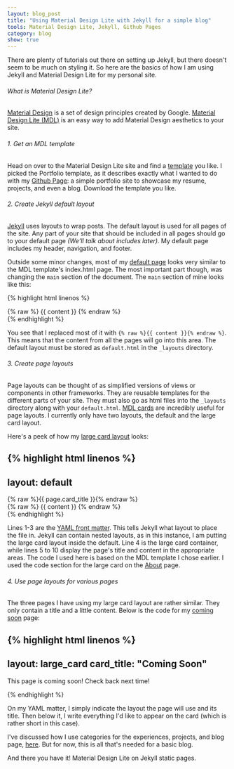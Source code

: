 ```yaml
---
layout: blog_post
title: "Using Material Design Lite with Jekyll for a simple blog"
tools: Material Design Lite, Jekyll, Github Pages
category: blog
show: true
---
```


<p>
There are plenty of tutorials out there on setting up Jekyll, but there doesn't seem to be much on styling it. 
So here are the basics of how I am using Jekyll and Material Design Lite for my personal site. 
</p>

<h6>What is Material Design Lite?</h6>
<a href="https://material.google.com/">Material Design</a> is a set of design principles created by Google. 
<a href="https://getmdl.io/index.html">Material Design Lite (MDL)</a> is an easy way to add Material Design aesthetics to your site. 

<h6>1. Get an MDL template</h6>
<p>
Head on over to the Material Design Lite site and find a <a href="https://getmdl.io/templates/index.html">template</a> you like. 
I picked the Portfolio template, as it describes exactly what I wanted to do with my 
<a href="https://pages.github.com/">Github Page</a>: a simple portfolio site to showcase my resume, projects, and even a blog. 
Download the template you like.
</p>

<h6>2. Create Jekyll default layout</h6>
<p>
<a href="https://jekyllrb.com/">Jekyll</a> uses layouts to wrap posts. 
The default layout is used for all pages of the site. 
Any part of your site that should be included in all pages should go to your default page 
<i>(We'll talk about includes later)</i>. 
My default page includes my header, navigation, and footer. 
</p>
<p>
Outside some minor changes, most of my 
<a href="https://github.com/rachelmad/rachelmad.github.io/blob/master/_layouts/default.html">default page</a> looks very similar to the MDL template's index.html page. 
The most important part though, was changing the <code>main</code> section of the document. 
The <code>main</code> section of mine looks like this:
</p>

{% highlight html linenos %}
<main class="mdl-layout__content">
    <div class="mdl-grid portfolio-max-width">
        {% raw  %}
        {{ content }}
        {% endraw  %}
    </div>
</main>
{% endhighlight %}

<p>
You see that I replaced most of it with 
<code>{% raw %}{{ content }}{% endraw %}</code>. 
This means that the content from all the pages will go into this area. 
The default layout must be stored as 
<code>default.html</code> in the 
<code>_layouts</code> directory.
</p>

<h6>3. Create page layouts</h6>
<p>
Page layouts can be thought of as simplified versions of views or components in other frameworks. 
They are reusable templates for the different parts of your site. 
They must also go as html files into the 
<code>_layouts</code> directory along with your 
<code>default.html</code>. 
<a href="https://getmdl.io/components/#cards-section">MDL cards</a> are incredibly useful for page layouts. 
I currently only have two layouts, the default and the large card layout.  
</p>
<p>
Here's a peek of how my 
<a href="https://github.com/rachelmad/rachelmad.github.io/blob/master/_layouts/large_card.html">large card layout</a> looks:
</p>

{% highlight html linenos %}
---
layout: default
---
<div class="mdl-cell mdl-cell--12-col mdl-card mdl-shadow--4dp">
    <div class="mdl-card__title">
        <div class="card-title"> {% raw %}{{ page.card_title }}{% endraw %} </div>
    </div>
    <div class="mdl-grid mdl-card__supporting-text portfolio-copy">
        {% raw %}
        {{ content }}
        {% endraw %}
    </div>
</div>
{% endhighlight %}

<p>
Lines 1-3 are the 
<a href="https://jekyllrb.com/docs/frontmatter/">YAML front matter</a>. 
This tells Jekyll what layout to place the file in. 
Jekyll can contain nested layouts, as in this instance, I am putting the large card layout inside the default. 
Line 4 is the large card container, while lines 5 to 10 display the page's title and content in the appropriate areas. 
The code I used here is based on the MDL template I chose earlier. 
I used the code section for the large card on the 
<a href="https://getmdl.io/templates/portfolio/about.html">About</a> page.
</p>

<h6>4. Use page layouts for various pages</h6>
<p>
The three pages I have using my large card layout are rather similar. 
They only contain a title and a little content. 
Below is the code for my 
<a href="https://github.com/rachelmad/rachelmad.github.io/blob/master/coming-soon.html">coming soon</a> page:
</p>

{% highlight html linenos %}
---
layout: large_card
card_title: "Coming Soon"
---
<div class="mdl-cell mdl-card__supporting-text padding-top">
    <p>
        This page is coming soon! Check back next time!
    </p>
</div>
{% endhighlight %}

<p>
On my YAML matter, I simply indicate the layout the page will use and its title. 
Then below it, I write everything I'd like to appear on the card (which is rather short in this case).
</p>
<p>
I've discussed how I use categories for the experiences, projects, and blog page, 
<a href="/entries/2016/08/27/jekyll-categories">here</a>. 
But for now, this is all that's needed for a basic blog.
</p>

<p> 
And there you have it! Material Design Lite on Jekyll static pages. 
</p>

